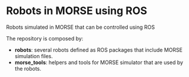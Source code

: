 # Robots in MORSE using ROS
Robots simulated in MORSE that can be controlled using ROS

The repository is composed by:
* __robots__: several robots defined as ROS packages that include MORSE simulation files.
* __morse_tools__: helpers and tools for MORSE simulator that are used by the robots. 

